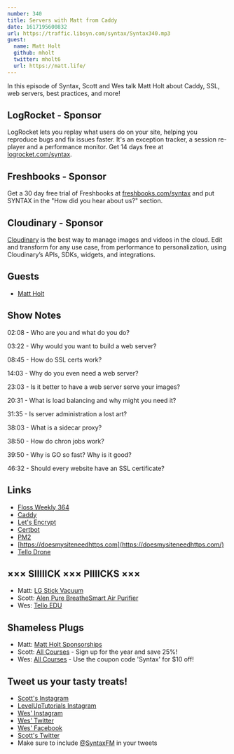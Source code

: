 ```yaml
---
number: 340
title: Servers with Matt from Caddy
date: 1617195600832
url: https://traffic.libsyn.com/syntax/Syntax340.mp3
guest:
  name: Matt Holt
  github: mholt
  twitter: mholt6
  url: https://matt.life/
---
```


In this episode of Syntax, Scott and Wes talk Matt Holt about Caddy, SSL, web servers, best practices, and more!

## LogRocket - Sponsor
LogRocket lets you replay what users do on your site, helping you reproduce bugs and fix issues faster. It's an exception tracker, a session re-player and a performance monitor. Get 14 days free at [logrocket.com/syntax](https://logrocket.com/syntax).

## Freshbooks - Sponsor
Get a 30 day free trial of Freshbooks at [freshbooks.com/syntax](https://freshbooks.com/syntax) and put SYNTAX in the "How did you hear about us?" section.

## Cloudinary - Sponsor
[Cloudinary](https://cloudinary.com/?utm_source=Syntax.fm&utm_medium=Podcast&utm_content=Cloudinary_Syntax_podcast) is the best way to manage images and videos in the cloud. Edit and transform for any use case, from performance to personalization, using Cloudinary’s APIs, SDKs, widgets, and integrations.

## Guests
* [Matt Holt](https://twitter.com/mholt6)

## Show Notes
02:08 - Who are you and what do you do?

03:22 - Why would you want to build a web server?

08:45 - How do SSL certs work?

14:03 - Why do you even need a web server?

23:03 - Is it better to have a web server serve your images?

20:31 - What is load balancing and why might you need it?

31:35 - Is server administration a lost art?

38:03 - What is a sidecar proxy?

38:50 - How do chron jobs work?

39:50 - Why is GO so fast? Why is it good?

46:32 - Should every website have an SSL certificate?

## Links
* [Floss Weekly 364](https://twit.tv/shows/floss-weekly/episodes/364)
* [Caddy](https://caddyserver.com/)
* [Let's Encrypt](https://letsencrypt.org/)
* [Certbot](https://certbot.eff.org/)
* [PM2](https://pm2.keymetrics.io/)
* [https://doesmysiteneedhttps.com](https://doesmysiteneedhttps.com/)
* [Tello Drone](https://amzn.to/2PeZXUe)

## ××× SIIIIICK ××× PIIIICKS ×××
* Matt: [LG Stick Vacuum](https://www.amazon.com/s?k=LG+Stick+Vaccum&ref=nb_sb_noss)
* Scott: [Alen Pure BreatheSmart Air Purifier](https://amzn.to/3uE8nFb)
* Wes: [Tello EDU](https://www.ryzerobotics.com/tello-edu) 

## Shameless Plugs
* Matt: [Matt Holt Sponsorships](https://github.com/sponsors/mholt)
* Scott: [All Courses](https://www.leveluptutorials.com/pro) - Sign up for the year and save 25%!
* Wes: [All Courses](https://wesbos.com/courses/) - Use the coupon code 'Syntax' for $10 off!

## Tweet us your tasty treats!
* [Scott's Instagram](https://www.instagram.com/stolinski/)
* [LevelUpTutorials Instagram](https://www.instagram.com/LevelUpTutorials/)
* [Wes' Instagram](https://www.instagram.com/wesbos/)
* [Wes' Twitter](https://twitter.com/wesbos)
* [Wes' Facebook](https://www.facebook.com/wesbos.developer)
* [Scott's Twitter](https://twitter.com/stolinski)
* Make sure to include [@SyntaxFM](https://twitter.com/SyntaxFM) in your tweets
